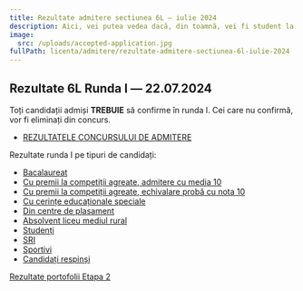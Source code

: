 ```yaml
---
title: Rezultate admitere sectiunea 6L ― iulie 2024
description: Aici, vei putea vedea dacă, din toamnă, vei fi student la AC!
image:
  src: /uploads/accepted-application.jpg
fullPath: licenta/admitere/rezultate-admitere-sectiunea-6l-iulie-2024
---
```

## Rezultate 6L Runda I ― 22.07.2024

<Block color="green">

Toți candidații admiși **TREBUIE** să confirme în runda I. Cei care nu confirmă, vor fi eliminați din concurs.

* [REZULTATELE CONCURSULUI DE ADMITERE](https://admitere.ac.upt.ro/uploads/6l-r0-general.pdf)

Rezultate runda I pe tipuri de candidați:

* [Bacalaureat](https://admitere.ac.upt.ro/uploads/6l-r0-optiuni.pdf)
* [Cu premii la competiții agreate, admitere cu media 10](https://admitere.ac.upt.ro/uploads/6l-r0-optiuni-o.pdf)
* [Cu premii la competiții agreate, echivalare probă cu nota 10](https://admitere.ac.upt.ro/uploads/6l-r0-optiuni-o2.pdf)
* [Cu cerințe educaționale speciale](https://admitere.ac.upt.ro/uploads/6l-r0-optiuni-ces.pdf)
* [Din centre de plasament](https://admitere.ac.upt.ro/uploads/6l-r0-optiuni-p.pdf)
* [Absolvent liceu mediul rural](https://admitere.ac.upt.ro/uploads/6l-r0-optiuni-u.pdf)
* [Studenți](https://admitere.ac.upt.ro/uploads/6l-r0-optiuni-s.pdf)
* [SRI](https://admitere.ac.upt.ro/uploads/6l-r0-optiuni-sri.pdf)
* [Sportivi](https://admitere.ac.upt.ro/uploads/6l-r0-optiuni-t.pdf)
* [Candidați respinși](https://admitere.ac.upt.ro/uploads/6l-r0-optiuni-asteptare.pdf)

</Block>

[Rezultate portofolii Etapa 2](https://admitere.ac.upt.ro/uploads/rezultateportofoliu_etapa2.pdf)